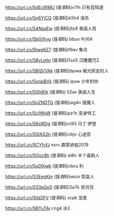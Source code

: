 

https://url.cn/5dEcWMU      (提*取*码)v7ih    只有芸知道


https://url.cn/5n6YjCQ      (提*取*码)k5h4    误杀



https://url.cn/54NssEw      (提*取*码)jfp8  美丽人性

 
https://url.cn/5bGIXyg   (提*取*码) bbun    叶问4


https://url.cn/5twq6Z7   (提*取*码)f6av 集合

https://url.cn/58vLmlo  (提*取*码)5ss5  沉睡魔咒2


https://url.cn/5BQVVAk   (提*取*码)bpwa 被光抓走的人

https://url.cn/5oopBVk   (提*取*码) ipxw 少年的你

https://url.cn/5i5Id0k  (提*取*码) 52av 美丽人生

https://url.cn/5nZNDTG  (提*取*码)ag4n  猎魔人

https://url.cn/5ciNfoW   (提*取*码)pz1n 变身特工 


https://url.cn/56sl6Dg  (提*取*码)ni93  马丁·伊登

https://url.cn/5SIAS2h  (提*取*码)vbjv 心迷宫

https://url.cn/5CYfvfJ  nxrv 霹雳娇娃2019

https://url.cn/5Ooc8ti  (提*取*码) ei8n 半个喜剧人

https://url.cn/5u0lXwb (提*取*码)nbru 利

https://url.cn/53EegKm  (提*取*码)wicn 受益人

https://url.cn/533pQo5  (提*取*码)2a7k 苦月亮

https://url.cn/5jId2FV  (提*取*码) xcpk 宠爱
  
https://url.cn/5BYuTAj   cng4  冰2

